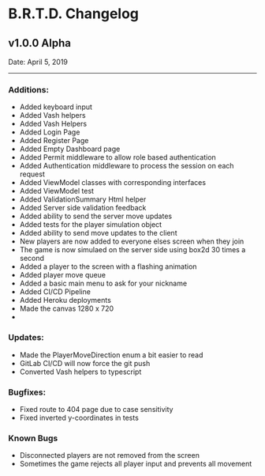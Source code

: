 # B.R.T.D. Changelog
  
## v1.0.0 Alpha  
Date: April 5, 2019  

---  
### Additions:
 - Added keyboard input
 - Added Vash helpers
 - Added Vash Helpers
 - Added Login Page
 - Added Register Page
 - Added Empty Dashboard page
 - Added Permit middleware to allow role based authentication
 - Added Authentication middleware to process the session on each request
 - Added ViewModel classes with corresponding interfaces
 - Added ViewModel test
 - Added ValidationSummary Html helper
 - Added Server side validation feedback
 - Added ability to send the server move updates
 - Added tests for the player simulation object
 - Added ability to send move updates to the client
 - New players are now added to everyone elses screen when they join
 - The game is now simulaed on the server side using box2d 30 times a second
 - Added a player to the screen with a flashing animation
 - Added player move queue
 - Added a basic main menu to ask for your nickname
 - Added CI/CD Pipeline
 - Added Heroku deployments
 - Made the canvas 1280 x 720
 - 
### Updates:
 - Made the PlayerMoveDirection enum a bit easier to read
 - GitLab CI/CD will now force the git push
 - Converted Vash helpers to typescript

### Bugfixes:
 - Fixed route to 404 page due to case sensitivity
 - Fixed inverted y-coordinates in tests

### Known Bugs
 - Disconnected players are not removed from the screen
 - Sometimes the game rejects all player input and prevents all movement


